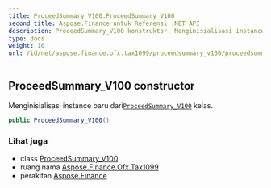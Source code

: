 ```yaml
---
title: ProceedSummary_V100.ProceedSummary_V100
second_title: Aspose.Finance untuk Referensi .NET API
description: ProceedSummary_V100 konstruktor. Menginisialisasi instance baru dariProceedSummary_V100 kelas.
type: docs
weight: 10
url: /id/net/aspose.finance.ofx.tax1099/proceedsummary_v100/proceedsummary_v100/
---
```

## ProceedSummary_V100 constructor

Menginisialisasi instance baru dari[`ProceedSummary_V100`](../) kelas.

```csharp
public ProceedSummary_V100()
```

### Lihat juga

* class [ProceedSummary_V100](../)
* ruang nama [Aspose.Finance.Ofx.Tax1099](../../proceedsummary_v100/)
* perakitan [Aspose.Finance](../../../)


